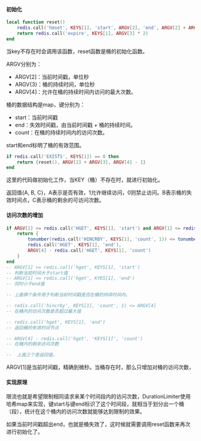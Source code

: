 #### 初始化

```lua
local function reset()
    redis.call('hmset', KEYS[1], 'start', ARGV[2], 'end', ARGV[2] + ARGV[3], 'count', 1)
    return redis.call('expire', KEYS[1], ARGV[3] * 2)
end
```

当key不存在时会调用该函数，reset函数是桶的初始化函数。

ARGV分别为：

- ARGV[2]：当前时间戳，单位秒
- ARGV{3}：桶的持续时间，单位秒
- ARGV[4]：允许在桶的持续时间内访问的最大次数。

桶的数据结构是map，键分别为：

- start：当前时间戳
- end：失效时间戳，由当前时间戳 + 桶的持续时间。
- count：在桶的持续时间内的访问次数。

start和end标明了桶的有效范围。



```lua
if redis.call('EXISTS', KEYS[1]) == 0 then
    return {reset(), ARGV[2] + ARGV[3], ARGV[4] - 1}
end
```

这里的代码做初始化工作，当KEY（桶）不存在时，就进行初始化。

返回值{A, B, C}，A表示是否有效，1允许继续访问，0则禁止访问。B表示桶的失效时间点，C表示桶的剩余的可访问次数。



#### 访问次数的增加

```lua
if ARGV[1] >= redis.call('HGET', KEYS[1], 'start') and ARGV[1] <= redis.call('HGET', KEYS[1], 'end') then
    return {
        tonumber(redis.call('HINCRBY', KEYS[1], 'count', 1)) <= tonumber(ARGV[4]),
        redis.call('HGET', KEYS[1], 'end'),
        ARGV[4] - redis.call('HGET', KEYS[1], 'count')
    }
end
-- ARGV[1] >= redis.call('hget', KEYS[1], 'start')
-- 判断当前时间大于start值
-- ARGV[1] <= redis.call('hget', KYES[1], 'end')
-- 同时小于end值

-- 上面俩个条件用于判断当前时间戳是否在桶的持续时间内。

-- redis.call('hincrby', KEYS[1], 'count', 1) <= ARGV[4]
-- 在桶内的访问次数是否超过最大值

-- redis.call('hget', KEYS[1], 'end')
-- 返回桶的失效时间节点

-- ARGV[4] - redis.call('hget', 'KEYS[1]', 'count')
-- 在桶内的剩余访问次数

--  上面三个是返回值。
```

ARGV[1]是当前时间戳，精确到微秒。当桶存在时，那么只增加对桶的访问次数，







#### 实现原理

限流也就是希望限制相同请求来某个时间段内的访问次数，DurationLimiter使用哈希map来实现，键start与键end标识了这个时间段，就相当于划分出一个桶（段），统计在这个桶内的访问次数就能够达到限制的效果。

如果当前时间戳超出end，也就是桶失效了，这时候就需要调用reset函数来再次进行初始化了。